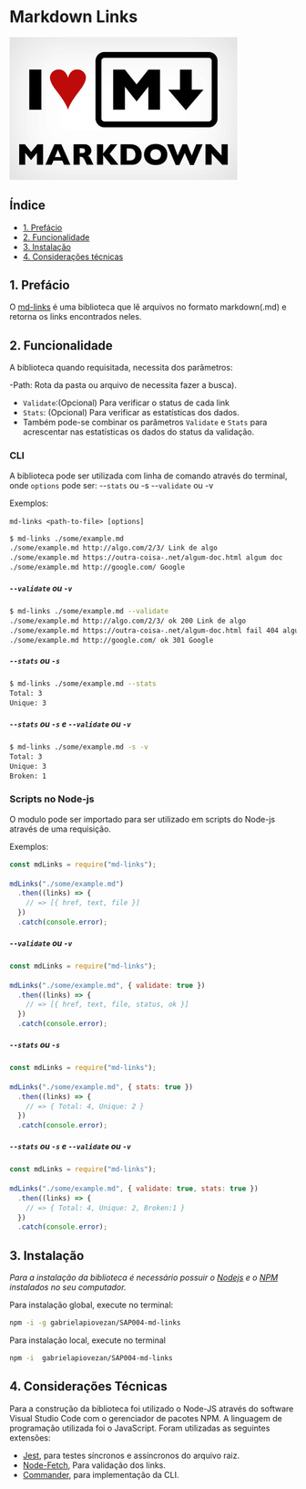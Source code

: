 # Markdown Links

<img  alt="drawing" width="400"  aligng="center" src="./img/markdown.png">


## Índice
* [1. Prefácio](#1-prefácio)
* [2. Funcionalidade](#2-funcionalidade)
* [3. Instalação](#3-instalação)
* [4. Considerações técnicas](#4-considerações-técnicas)

## 1. Prefácio

O [md-links](https://github.com/gabrielapiovezan/SAP004-md-links) é uma biblioteca que lê arquivos no formato markdown(.md) e retorna os links encontrados neles.

## 2. Funcionalidade

A biblioteca quando requisitada, necessita dos parâmetros:

-Path: Rota da pasta ou arquivo de necessita fazer a busca). 

- `Validate`:(Opcional) Para verificar o status de cada link 
- `Stats`: (Opcional) Para verificar as estatísticas dos dados.
- Também pode-se combinar os parâmetros `Validate` e `Stats` para acrescentar nas estatísticas os dados do status da validação.

### CLI

A biblioteca pode ser utilizada com linha de comando através do terminal, onde `options` pode ser:
--`stats` ou -s
--`validate` ou -v

Exemplos:

`md-links <path-to-file> [options]`

```sh
$ md-links ./some/example.md
./some/example.md http://algo.com/2/3/ Link de algo
./some/example.md https://outra-coisa-.net/algum-doc.html algum doc
./some/example.md http://google.com/ Google
```

##### `--validate` ou `-v`

```sh
$ md-links ./some/example.md --validate
./some/example.md http://algo.com/2/3/ ok 200 Link de algo
./some/example.md https://outra-coisa-.net/algum-doc.html fail 404 algum doc
./some/example.md http://google.com/ ok 301 Google
```

##### `--stats` ou `-s`

```sh
$ md-links ./some/example.md --stats
Total: 3
Unique: 3
```

##### `--stats` ou `-s` e `--validate` ou `-v`

```sh
$ md-links ./some/example.md -s -v
Total: 3
Unique: 3
Broken: 1
```

### Scripts no Node-js

O modulo pode ser importado para ser utilizado em scripts do Node-js através de uma requisição.

Exemplos:

```js
const mdLinks = require("md-links");

mdLinks("./some/example.md")
  .then((links) => {
    // => [{ href, text, file }]
  })
  .catch(console.error);
```

##### `--validate` ou `-v`

```js
const mdLinks = require("md-links");

mdLinks("./some/example.md", { validate: true })
  .then((links) => {
    // => [{ href, text, file, status, ok }]
  })
  .catch(console.error);
```

##### `--stats` ou `-s`

```js
const mdLinks = require("md-links");

mdLinks("./some/example.md", { stats: true })
  .then((links) => {
    // => { Total: 4, Unique: 2 }
  })
  .catch(console.error);
```

##### `--stats` ou `-s` e `--validate` ou `-v`

```js
const mdLinks = require("md-links");

mdLinks("./some/example.md", { validate: true, stats: true })
  .then((links) => {
    // => { Total: 4, Unique: 2, Broken:1 }
  })
  .catch(console.error);
```

## 3. Instalação

_Para a instalação da biblioteca é necessário possuir o [Nodejs](https://nodejs.org/en/) e o [NPM](https://www.npmjs.com/) instalados no seu computador._

Para instalação global, execute no terminal:

```sh
npm -i -g gabrielapiovezan/SAP004-md-links
```

Para instalação local, execute no terminal

```sh
npm -i  gabrielapiovezan/SAP004-md-links
```

## 4. Considerações Técnicas

Para a construção da biblioteca foi utilizado o Node-JS através do software Visual Studio Code com o gerenciador de pacotes NPM.
A linguagem de programação utilizada foi o
JavaScript.
Foram utilizadas as seguintes extensões: 
- [Jest](https://jestjs.io/), para testes síncronos e assíncronos do arquivo raiz. 
- [Node-Fetch](https://www.npmjs.com/package/node-fetch), Para validação dos links. 
- [Commander](https://www.npmjs.com/package/commander), para implementação da CLI.
